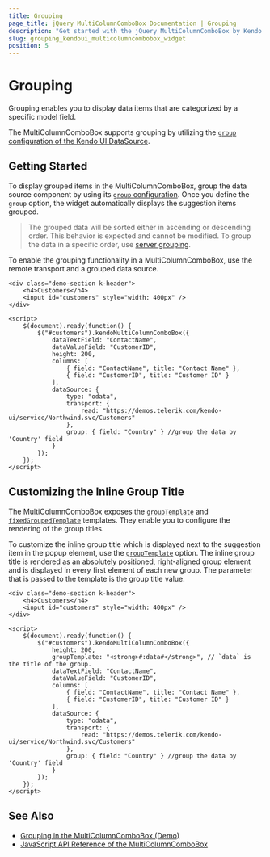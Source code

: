 ```yaml
---
title: Grouping
page_title: jQuery MultiColumnComboBox Documentation | Grouping
description: "Get started with the jQuery MultiColumnComboBox by Kendo UI and configure its grouping functionality."
slug: grouping_kendoui_multicolumncombobox_widget
position: 5
---
```


# Grouping

Grouping enables you to display data items that are categorized by a specific model field.

The MultiColumnComboBox supports grouping by utilizing the [`group` configuration of the Kendo UI DataSource](/api/javascript/data/datasource/configuration/group).

## Getting Started

To display grouped items in the MultiColumnComboBox, group the data source component by using its [`group` configuration](/api/javascript/data/datasource/configuration/group). Once you define the `group` option, the widget automatically displays the suggestion items grouped.

> The grouped data will be sorted either in ascending or descending order. This behavior is expected and cannot be modified. To group the data in a specific order, use [server grouping](/api/javascript/data/datasource/configuration/servergrouping).

To enable the grouping functionality in a MultiColumnComboBox, use the remote transport and a grouped data source.

```dojo
<div class="demo-section k-header">
    <h4>Customers</h4>
    <input id="customers" style="width: 400px" />
</div>

<script>
    $(document).ready(function() {
        $("#customers").kendoMultiColumnComboBox({
            dataTextField: "ContactName",
            dataValueField: "CustomerID",
            height: 200,
            columns: [
                { field: "ContactName", title: "Contact Name" },
                { field: "CustomerID", title: "Customer ID" }
            ],
            dataSource: {
                type: "odata",
                transport: {
                    read: "https://demos.telerik.com/kendo-ui/service/Northwind.svc/Customers"
                },
                group: { field: "Country" } //group the data by 'Country' field
            }
        });
    });
</script>
```

## Customizing the Inline Group Title

The MultiColumnComboBox exposes the [`groupTemplate`](/api/javascript/ui/multicolumncombobox/configuration/grouptemplate) and [`fixedGroupedTemplate`](/api/javascript/ui/multicolumncombobox/configuration/fixedgrouptemplate) templates. They enable you to configure the rendering of the group titles.

To customize the inline group title which is displayed next to the suggestion item in the popup element, use the [`groupTemplate`](/api/javascript/ui/multicolumncombobox/configuration/grouptemplate) option. The inline group title is rendered as an absolutely positioned, right-aligned group element and is displayed in every first element of each new group. The parameter that is passed to the template is the group title value.

```dojo
<div class="demo-section k-header">
    <h4>Customers</h4>
    <input id="customers" style="width: 400px" />
</div>

<script>
    $(document).ready(function() {
        $("#customers").kendoMultiColumnComboBox({
            height: 200,
            groupTemplate: "<strong>#:data#</strong>", // `data` is the title of the group.
            dataTextField: "ContactName",
            dataValueField: "CustomerID",
            columns: [
                { field: "ContactName", title: "Contact Name" },
                { field: "CustomerID", title: "Customer ID" }
            ],
            dataSource: {
                type: "odata",
                transport: {
                    read: "https://demos.telerik.com/kendo-ui/service/Northwind.svc/Customers"
                },
                group: { field: "Country" } //group the data by 'Country' field
            }
        });
    });
</script>
```

## See Also

* [Grouping in the MultiColumnComboBox (Demo)](https://demos.telerik.com/kendo-ui/multicolumncombobox/grouping)
* [JavaScript API Reference of the MultiColumnComboBox](/api/javascript/ui/multicolumncombobox)
